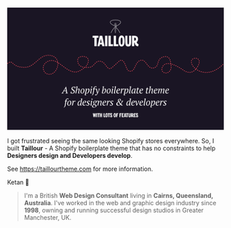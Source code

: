 ![Profile banner for Ketan Mistry](https://github.com/ketanmistry/ketanmistry/raw/main/Github-cover@2x.png)

I got frustrated seeing the same looking Shopify stores everywhere. So, I built **Taillour** - A Shopify boilerplate theme that has no constraints to help **Designers design and Developers develop**.

See https://taillourtheme.com for more information.

Ketan 👋

> I'm a British **Web Design Consultant** living in **Cairns, Queensland, Australia**. I've worked in the web and graphic design industry since **1998**, owning and running successful design studios in Greater Manchester, UK.
